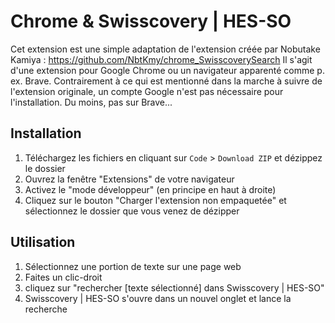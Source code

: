 # Chrome & Swisscovery | HES-SO
Cet extension est une simple adaptation de l'extension créée par Nobutake Kamiya : https://github.com/NbtKmy/chrome_SwisscoverySearch
Il s'agit d'une extension pour Google Chrome ou un navigateur apparenté comme p. ex. Brave.
Contrairement à ce qui est mentionné dans la marche à suivre de l'extension originale, un compte Google n'est pas nécessaire pour l'installation. Du moins, pas sur Brave...

## Installation 

1. Téléchargez les fichiers en cliquant sur `Code` > `Download ZIP` et dézippez le dossier
1. Ouvrez la fenêtre "Extensions" de votre navigateur
1. Activez le "mode développeur" (en principe en haut à droite)
1. Cliquez sur le bouton "Charger l'extension non empaquetée" et sélectionnez le dossier que vous venez de dézipper

## Utilisation

1. Sélectionnez une portion de texte sur une page web
1. Faites un clic-droit
1. cliquez sur "rechercher [texte sélectionné] dans Swisscovery | HES-SO"
1. Swisscovery | HES-SO s'ouvre dans un nouvel onglet et lance la recherche
